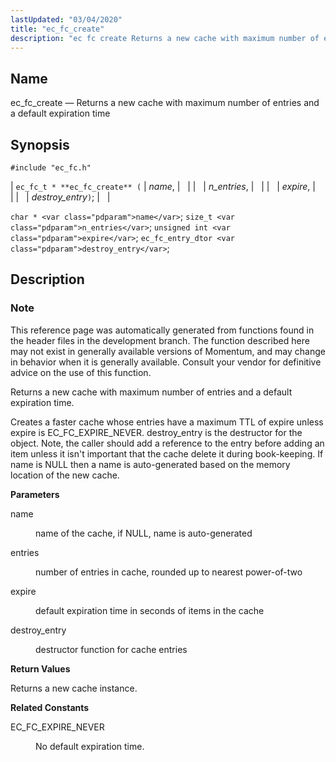 ```yaml
---
lastUpdated: "03/04/2020"
title: "ec_fc_create"
description: "ec fc create Returns a new cache with maximum number of entries and a default expiration time ec fc t ec fc create name n entries expire destroy entry char name size t n entries unsigned int expire ec fc entry dtor destroy entry This reference page was automatically generated..."
---
```


<a name="apis.ec_fc_create"></a> 
## Name

ec_fc_create — Returns a new cache with maximum number of entries and a default expiration time

## Synopsis

`#include "ec_fc.h"`

| `ec_fc_t * **ec_fc_create** (` | <var class="pdparam">name</var>, |   |
|   | <var class="pdparam">n_entries</var>, |   |
|   | <var class="pdparam">expire</var>, |   |
|   | <var class="pdparam">destroy_entry</var>`)`; |   |

`char * <var class="pdparam">name</var>`;
`size_t <var class="pdparam">n_entries</var>`;
`unsigned int <var class="pdparam">expire</var>`;
`ec_fc_entry_dtor <var class="pdparam">destroy_entry</var>`;<a name="idp52074752"></a> 
## Description

### Note

This reference page was automatically generated from functions found in the header files in the development branch. The function described here may not exist in generally available versions of Momentum, and may change in behavior when it is generally available. Consult your vendor for definitive advice on the use of this function.

Returns a new cache with maximum number of entries and a default expiration time.

Creates a faster cache whose entries have a maximum TTL of expire unless expire is EC_FC_EXPIRE_NEVER. destroy_entry is the destructor for the object. Note, the caller should add a reference to the entry before adding an item unless it isn't important that the cache delete it during book-keeping. If name is NULL then a name is auto-generated based on the memory location of the new cache.

**<a name="idp52078528"></a> Parameters**

<dl class="variablelist">

<dt>name</dt>

<dd>

name of the cache, if NULL, name is auto-generated

</dd>

<dt>entries</dt>

<dd>

number of entries in cache, rounded up to nearest power-of-two

</dd>

<dt>expire</dt>

<dd>

default expiration time in seconds of items in the cache

</dd>

<dt>destroy_entry</dt>

<dd>

destructor function for cache entries

</dd>

</dl>

**<a name="idp52086912"></a> Return Values**

Returns a new cache instance.

**<a name="idp52087840"></a> Related Constants**

<dl class="variablelist">

<dt>EC_FC_EXPIRE_NEVER</dt>

<dd>

No default expiration time.

</dd>

</dl>